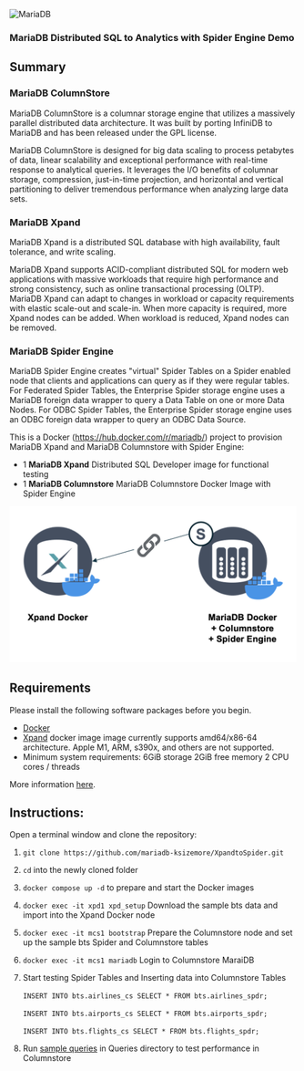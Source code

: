 ![MariaDB](https://mariadb.com/wp-content/uploads/2019/11/mariadb-logo_blue-transparent.png)

### MariaDB Distributed SQL to Analytics with Spider Engine Demo 

## Summary

### MariaDB ColumnStore 
MariaDB ColumnStore is a columnar storage engine that utilizes a massively parallel distributed data architecture. It was built by porting InfiniDB to MariaDB and has been released under the GPL license.

MariaDB ColumnStore is designed for big data scaling to process petabytes of data, linear scalability and exceptional performance with real-time response to analytical queries. It leverages the I/O benefits of columnar storage, compression, just-in-time projection, and horizontal and vertical partitioning to deliver tremendous performance when analyzing large data sets.

### MariaDB Xpand 
MariaDB Xpand is a distributed SQL database with high availability, fault tolerance, and write scaling.

MariaDB Xpand supports ACID-compliant distributed SQL for modern web applications with massive workloads that require high performance and strong consistency, such as online transactional processing (OLTP). MariaDB Xpand can adapt to changes in workload or capacity requirements with elastic scale-out and scale-in. When more capacity is required, more Xpand nodes can be added. When workload is reduced, Xpand nodes can be removed.

### MariaDB Spider Engine 

MariaDB Spider Engine creates "virtual" Spider Tables on a Spider enabled node that clients and applications can query as if they were regular tables. For Federated Spider Tables, the Enterprise Spider storage engine uses a MariaDB foreign data wrapper to query a Data Table on one or more Data Nodes. For ODBC Spider Tables, the Enterprise Spider storage engine uses an ODBC foreign data wrapper to query an ODBC Data Source.



This is a Docker (https://hub.docker.com/r/mariadb/) project to provision MariaDB Xpand and MariaDB Columnstore with Spider Engine:

*   1 **MariaDB Xpand** Distributed SQL Developer image for functional testing
*   1 **MariaDB Columnstore** MariaDB Columnstore Docker Image with Spider Engine


![Xpand to Columnstore with Spider Docker](https://github.com/mariadb-ksizemore/XpandtoSpider/blob/cb48e01e05e9262f00d4da0f984c45f23d502364/XpandtoSpider.png)

## Requirements

Please install the following software packages before you begin.

*   [Docker](https://www.docker.com/get-started)
*   [Xpand](https://hub.docker.com/r/mariadb/xpand-single) docker image image currently supports amd64/x86-64 architecture. Apple M1, ARM, s390x, and others are not supported.
* Minimum system requirements:
        6GiB storage
        2GiB free memory
        2 CPU cores / threads

 More information [here](https://hub.docker.com/r/mariadb/xpand-single).


## Instructions:

Open a terminal window and clone the repository:

1.  `git clone https://github.com/mariadb-ksizemore/XpandtoSpider.git`
2.  `cd` into the newly cloned folder
3.  `docker compose up -d`
    to prepare and start the Docker images
4.  `docker exec -it xpd1 xpd_setup` 
    Download the sample bts data and import into the Xpand Docker node
5.  `docker exec -it mcs1 bootstrap`
    Prepare the Columnstore node and set up the sample bts Spider and Columnstore tables 
6.  `docker exec -it mcs1 mariadb`
    Login to Columnstore MaraiDB 
7. Start testing Spider Tables and Inserting data into Columnstore Tables

    `INSERT INTO bts.airlines_cs SELECT * FROM bts.airlines_spdr;`

    `INSERT INTO bts.airports_cs SELECT * FROM bts.airports_spdr;`
    
    `INSERT INTO bts.flights_cs SELECT * FROM bts.flights_spdr;`

8. Run [sample queries](https://github.com/mariadb-ksizemore/XpandtoSpider/tree/master/queries) in Queries directory to test performance in Columnstore
